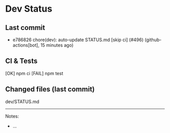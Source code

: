 # Dev Status

## Last commit
- e786826 chore(dev): auto-update STATUS.md [skip ci] (#496) (github-actions[bot], 15 minutes ago)
## CI & Tests
[OK] npm ci
[FAIL] npm test

## Changed files (last commit)
dev/STATUS.md

---
Notes:
- ...
